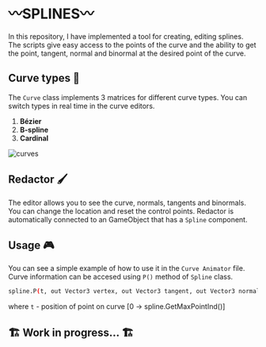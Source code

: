 # 〰️SPLINES〰️
In this repository, I have implemented a tool for creating, editing splines. The scripts give easy access to the points of the curve and the ability to get the point, tangent, normal and binormal at the desired point of the curve.

## Curve types 🔢
The `Curve` class implements 3 matrices for different curve types. You can switch types in real time in the curve editors.
1) **Bézier**
2) **B-spline**
3) **Cardinal**

![curves](https://github.com/akihiko47/Parametric-Curves-And-Splines/blob/main/Images/curves.gif)

## Redactor 🖌️
The editor allows you to see the curve, normals, tangents and binormals. You can change the location and reset the control points.
Redactor is automatically connected to an GameObject that has a `Spline` component.

## Usage 🎮
You can see a simple example of how to use it in the `Curve Animator` file. Curve information can be accesed using `P()` method of `Spline` class.

   ```sh
   spline.P(t, out Vector3 vertex, out Vector3 tangent, out Vector3 normal, out Vector3 binormal);
   ```

where `t` - position of point on curve [0 -> spline.GetMaxPointInd()]



## 🏗️ Work in progress... 🏗️